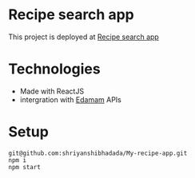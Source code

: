 # Recipe search app
This project is deployed at [Recipe search app](https://613b4e7352ba39c67b5ba26a--recipeappbyme.netlify.app/)

# Technologies
* Made with ReactJS
* intergration with [Edamam](https://www.edamam.com/) APIs

# Setup
`git@github.com:shriyanshibhadada/My-recipe-app.git` \
`npm i` \
`npm start`
